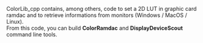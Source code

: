 ColorLib_cpp contains, among others, code to set a 2D LUT in graphic card ramdac and to retrieve informations from monitors (Windows / MacOS / Linux).  
From this code, you can build **ColorRamdac** and **DisplayDeviceScout** command line tools. 